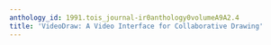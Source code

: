 ```yaml
---
anthology_id: 1991.tois_journal-ir0anthology0volumeA9A2.4
title: 'VideoDraw: A Video Interface for Collaborative Drawing'
---
```

